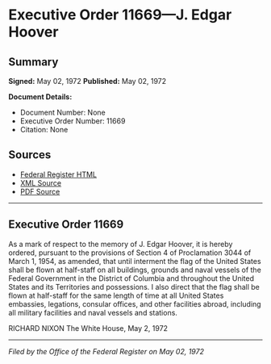 # Executive Order 11669—J. Edgar Hoover

## Summary

**Signed:** May 02, 1972
**Published:** May 02, 1972

**Document Details:**
- Document Number: None
- Executive Order Number: 11669
- Citation: None

## Sources
- [Federal Register HTML](https://www.presidency.ucsb.edu/documents/executive-order-11669-j-edgar-hoover)
- [XML Source](None)
- [PDF Source](None)

---

## Executive Order 11669

As a mark of respect to the memory of J. Edgar Hoover, it is hereby ordered, pursuant to the provisions of Section 4 of Proclamation 3044 of March 1, 1954, as amended, that until interment the flag of the United States shall be flown at half-staff on all buildings, grounds and naval vessels of the Federal Government in the District of Columbia and throughout the United States and its Territories and possessions. I also direct that the flag shall be flown at half-staff for the same length of time at all United States embassies, legations, consular offices, and other facilities abroad, including all military facilities and naval vessels and stations.

RICHARD NIXON
The White House,
May 2, 1972

---

*Filed by the Office of the Federal Register on May 02, 1972*
